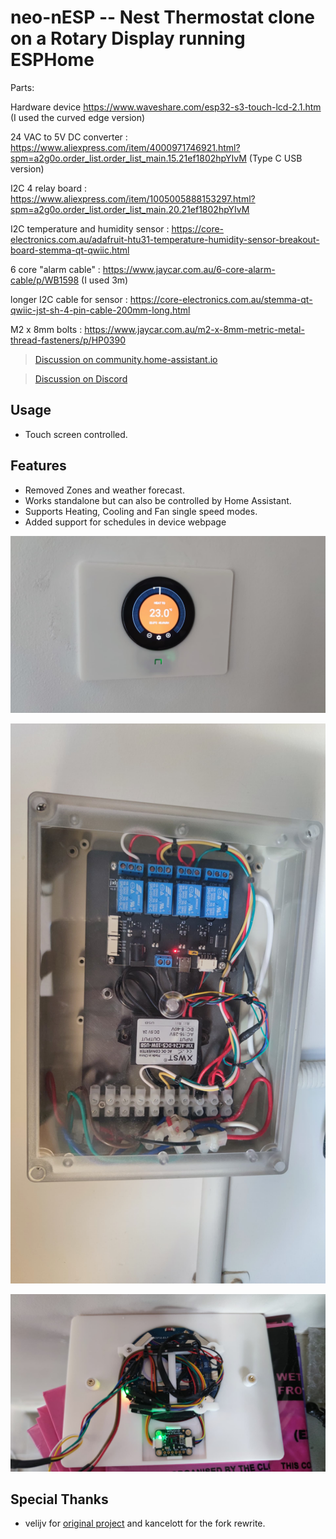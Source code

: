 # neo-nESP -- Nest Thermostat clone on a Rotary Display running ESPHome

Parts:

Hardware device https://www.waveshare.com/esp32-s3-touch-lcd-2.1.htm (I used the curved edge version)

24 VAC to 5V DC converter : https://www.aliexpress.com/item/4000971746921.html?spm=a2g0o.order_list.order_list_main.15.21ef1802hpYIvM (Type C USB version)

I2C 4 relay board : https://www.aliexpress.com/item/1005005888153297.html?spm=a2g0o.order_list.order_list_main.20.21ef1802hpYIvM

I2C temperature and humidity sensor : https://core-electronics.com.au/adafruit-htu31-temperature-humidity-sensor-breakout-board-stemma-qt-qwiic.html

6 core "alarm cable" : https://www.jaycar.com.au/6-core-alarm-cable/p/WB1598 (I used 3m)

longer I2C cable for sensor : https://core-electronics.com.au/stemma-qt-qwiic-jst-sh-4-pin-cable-200mm-long.html

M2 x 8mm bolts : https://www.jaycar.com.au/m2-x-8mm-metric-metal-thread-fasteners/p/HP0390 



> [Discussion on community.home-assistant.io](https://community.home-assistant.io/t/esphome-nest-thermostat-clone-on-cheap-rotary-display/)

> [Discussion on Discord](https://discord.com/channels/429907082951524364/1275465022654648362)


## Usage

* Touch screen controlled.

## Features 

* Removed Zones and weather forecast.
* Works standalone but can also be controlled by Home Assistant.
* Supports Heating, Cooling and Fan single speed modes.
* Added support for schedules in device webpage

![1](1759221903906.jpg)

![2](1759221903917.jpg)

![3](1759221903929.jpg)


## Special Thanks

* velijv for [original project](https://github.com/velijv/nesp/) and kancelott for the fork rewrite.
